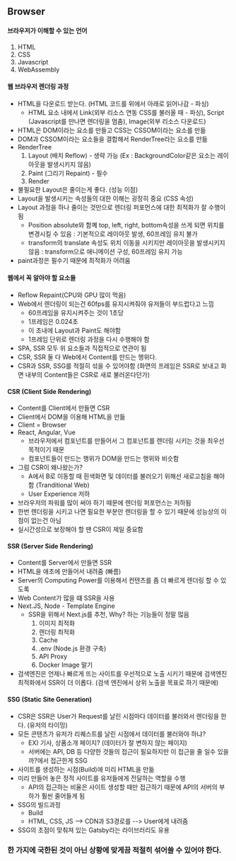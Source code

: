 ## Browser

#### 브라우저가 이해할 수 있는 언어

1. HTML
2. CSS
3. Javascript
4. WebAssembly

#### 웹 브라우저 렌더링 과정

- HTML을 다운로드 받는다. (HTML 코드를 위에서 아래로 읽어나감 - 파싱)
  - HTML 요소 내에서 Link(외부 리소스 연동 CSS를 불러올 때 - 파싱), Script (Javascript를 만나면 렌더링을 멈춤), Image(외부 리소스 다운로드)
- HTML은 DOM이라는 요소를 만들고 CSS는 CSSOM이라는 요소를 만듦
- DOM과 CSSOM이라는 요소들을 결합해서 RenderTree라는 요소를 만듦
- RenderTree
  1. Layout (배치 Reflow) - 생략 가능 (Ex : BackgroundColor같은 요소는 레이아웃을 발생시키지 않음)
  2. Paint (그리기 Repaint) - 필수
  3. Render
- 불필요한 Layout은 줄이는게 좋다. (성능 이점)
- Layout을 발생시키는 속성들의 대한 이해는 굉장히 중요 (CSS 속성)
- Layout 과정을 하나 줄이는 것만으로 렌더링 퍼포먼스에 대한 최적화가 잘 수행이 됨
  - Position absolute와 함꼐 top, left, right, bottom속성을 쓰게 되면 위치를 변경시킬 수 있음 : 기본적으로 레이아웃 발생, 60프레임 유지 불가
  - transform의 translate 속성도 위치 이동을 시키지만 레이아웃을 발생시키지 않음 : transform으로 애니메이션 구성, 60프레임 유지 가능
- paint과정은 필수기 때문에 최적화가 어려움

#### 웹에서 꼭 알아야 할 요소들

- Reflow Repaint(CPU와 GPU 많이 먹음)
- Web에서 렌더링이 되는건 60fps를 유지시켜줘야 유저들이 부드럽다고 느낌
  - 60프레임을 유지시켜주는 것이 1초당
  - 1프레임은 0.024초
  - 이 초내에 Layout과 Paint도 해야함
  - 1프레임 단위로 렌더링 과정을 다시 수행해야 함
- SPA, SSR 모두 위 요소들과 직접적으로 연관이 됨
- CSR, SSR 둘 다 Web에서 Content를 만드는 행위다.
- CSR과 SSR, SSG를 적절히 섞을 수 있어야함 (화면의 프레임은 SSR로 보내고 화면 내부의 Content들은 CSR로 새로 불러온다던가)

#### CSR (Client Side Rendering)

- Content를 Client에서 만들면 CSR
- Client에서 DOM을 이용해 HTML을 만듦
- Client = Browser
- React, Angular, Vue
  - 브라우저에서 컴포넌트를 만들어서 그 컴포넌트를 렌더링 시키는 것을 최우선 목적이기 때문
  - 컴포넌트들이 만드는 행위가 DOM을 만드는 행위와 비슷함
- 그럼 CSR이 왜나왔는가?
  - A에서 B로 이동할 때 흰색화면 및 데이터를 불러오기 위해선 새로고침을 해야함 (Tranditional Web)
  - User Experience 저하
- 브라우저의 파워를 많이 써야 하기 때문에 렌더링 퍼포먼스는 저하됨
- 한번 렌더링을 시키고 나면 필요한 부분만 렌더링을 할 수 있기 때문에 성능상의 이점이 없는건 아님
- 실시간성으로 보장해야 할 땐 CSR이 제일 중요함

#### SSR (Server Side Rendering)

- Content를 Server에서 만들면 SSR
- HTML을 애초에 만들어서 내려줌 (빠름)
- Server의 Computing Power를 이용해서 컨텐츠를 좀 더 빠르게 렌더링 할 수 있도록
- Web Content가 많을 떄 SSR을 사용
- Next.JS, Node - Template Engine
  - SSR을 위해서 Next.js를 추천, Why? 하는 기능들이 정말 많음
    1. 이미지 최적화
    2. 렌더링 최적화
    3. Cache
    4. .env (Node.js 환경 구축)
    5. API Proxy
    6. Docker Image 말기
- 검색엔진은 언제나 빠르게 뜨는 사이트를 우선적으로 노출 시키기 때문에 검색엔진 최적화에서 SSR이 더 이롭다. (검색 엔진에서 상위 노출을 목표로 하기 때문에)

#### SSG (Static Site Generation)

- CSR은 SSR은 User가 Request를 날린 시점마다 데이터를 불러와서 렌더링을 한다. (유저의 타이밍)
- 모든 콘텐츠가 유저가 리퀘스트를 날린 시점에서 데이터를 불러와야 하냐?
  - EX) 기사, 상품소개 페이지? (데이터가 잘 변하지 않는 페이지)
  - 서버에는 API, DB 등 다양한 것들의 접근이 필요하지만 이 접근을 줄 일수 있을까?에서 접근한게 SSG
- 사이트를 생성하는 시점(Build)에 미리 HTML을 만듦
- 미리 만들어 놓은 정적 사이트를 유저들에게 전달하는 역할을 수행
  - API의 접근하는 비율은 사이트 생성할 때만 접근하기 때문에 API의 서버의 부하가 훨씬 줄어들게 됨
- SSG의 빌드과정
  - Build
  - HTML, CSS, JS --> CDN과 S3경로를 --> User에게 내려줌
- SSG의 초점이 맞춰져 있는 Gatsby라는 라이브러리도 유용

### 한 가지에 국한된 것이 아닌 상황에 맞게끔 적절히 섞어쓸 수 있어야 한다.
